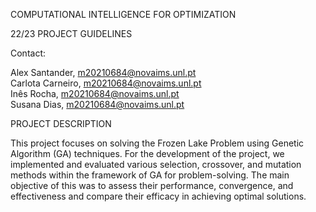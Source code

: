 ﻿<a name="br1"></a>COMPUTATIONAL INTELLIGENCE FOR
 OPTIMIZATION

22/23 PROJECT GUIDELINES

Contact:

Alex Santander, m20210684@novaims.unl.pt<br>
Carlota Carneiro, m20210684@novaims.unl.pt<br>
Inês Rocha, m20210684@novaims.unl.pt<br>
Susana Dias, m20210684@novaims.unl.pt


<a name="br2"></a>PROJECT DESCRIPTION

This project focuses on solving the Frozen Lake Problem using Genetic Algorithm (GA) techniques. For the development of the project, we implemented and evaluated various selection, crossover, and mutation methods within the framework of GA for problem-solving. The main objective of this was to assess their performance, convergence, and effectiveness and compare their efficacy in achieving optimal solutions.
